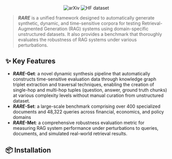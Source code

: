 
<p align="center">
  <a href="https://arxiv.org/abs/2506.00789" style="text-decoration: none;">
    <img src="https://img.shields.io/badge/arXiv-2506.00789-B31B1B?style=flat-square&logo=arxiv" alt="arXiv">
</a>
<a href="https://huggingface.co/datasets/Rabinovich/RARE" style="text-decoration: none;">
    <img src="https://img.shields.io/badge/HuggingFace-Dataset-%23FFD21E?style=flat-square&logo=huggingface"
         alt="HF dataset"></a>
</p>

> ***RARE*** is a unified framework designed to automatically generate synthetic, dynamic, and time-sensitive corpora for testing Retrieval-Augmented Generation (RAG) systems using domain-specific unstructured datasets. It also provides a benchmark that thoroughly evaluates the robustness of RAG systems under various perturbations.

## ✨  Key Features

- ***RARE*-Get**: a novel dynamic synthesis pipeline that automatically constructs time-sensitive evaluation data through knowledge graph triplet extraction and traversal techniques, enabling the creation of single-hop and multi-hop tuples (question, answer, ground truth chunks) at various complexity levels without manual curation from unstructured dataset.
- ***RARE*-Set**: a large-scale benchmark comprising over 400 specialized documents and 48,322 queries across financial, economics, and policy domains
- ***RARE*-Met**: a comprehensive robustness evaluation metric for measuring RAG system performance under perturbations to queries, documents, and simulated real-world retrieval results.

## 📦  Installation
